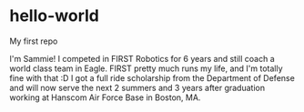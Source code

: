# hello-world
My first repo

I'm Sammie! I competed in FIRST Robotics for 6 years and still coach a world class team in Eagle. FIRST pretty much runs my life, and I'm totally fine with that :D I got a full ride scholarship from the Department of Defense and will now serve the next 2 summers and 3 years after graduation working at Hanscom Air Force Base in Boston, MA. 
